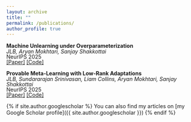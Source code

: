 ```yaml
---
layout: archive
title: ""
permalink: /publications/
author_profile: true
---
```


**Machine Unlearning under Overparameterization**<br>
<span style="line-height: 1;">*JLB, Aryan Mokhtari, Sanjay Shakkottai*</span><br>
<span style="line-height: 1;">NeurIPS 2025</span><br>
<span style="line-height: 1;">
  <a href="https://arxiv.org/abs/2505.22601" target="_blank">[Paper]</a>
  <a href="https://github.com/jacob-block/overparameterized-unlearning" target="_blank">[Code]</a>
</span>
<!-- <span style="line-height: 1;"> <a href="https://github.com/jacob-block/jacob-block.github.io/raw/master/files/Machine_Unlearning_OP_block.pdf" download>[Download PDF]</a> -->

**Provable Meta-Learning with Low-Rank Adaptations**<br>
<span style="line-height: 1;">*JLB, Sundararajan Srinivasan, Liam Collins, Aryan Mokhtari, Sanjay Shakkottai*</span><br>
<span style="line-height: 1;">NeurIPS 2025</span><br>
<span style="line-height: 1;">
  <a href="https://arxiv.org/abs/2410.22264" target="_blank">[Paper]</a>
  <a href="https://github.com/jacob-block/peft-ml" target="_blank">[Code]</a>
</span>
<!-- <span style="line-height: 1;"> <a href="https://github.com/jacob-block/jacob-block.github.io/raw/master/files/Meta_Learning_FM_block.pdf" download>[Download PDF]</a> -->


{% if site.author.googlescholar %}
You can also find my articles on [my Google Scholar profile]({{ site.author.googlescholar }})
{% endif %}

<!--{% include base_path %}
{% for post in site.publications reversed %}
  {% include archive-single.html %}
{% endfor %}-->
